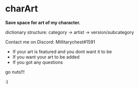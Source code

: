 # charArt
**Save space for art of my character.**

dictionary structure:
category -> artist -> version/subcategory

Contact me on Discord: Millitarychest\#1591
* If your art is featured and you dont want it to be
* If you want your art to be added
* If you got any questions

go nuts!!!

:)